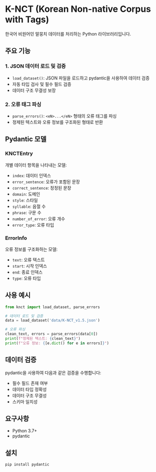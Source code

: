 # K-NCT (Korean Non-native Corpus with Tags)

한국어 비원어민 말뭉치 데이터를 처리하는 Python 라이브러리입니다.

## 주요 기능

### 1. JSON 데이터 로드 및 검증
- `load_dataset()`: JSON 파일을 로드하고 pydantic을 사용하여 데이터 검증
- 자동 타입 검사 및 필수 필드 검증
- 데이터 구조 무결성 보장

### 2. 오류 태그 파싱
- `parse_errors()`: `<eN>...</eN>` 형태의 오류 태그를 파싱
- 정제된 텍스트와 오류 정보를 구조화된 형태로 반환

## Pydantic 모델

### KNCTEntry
개별 데이터 항목을 나타내는 모델:
- `index`: 데이터 인덱스
- `error_sentence`: 오류가 포함된 문장
- `correct_sentence`: 정정된 문장
- `domain`: 도메인
- `style`: 스타일
- `syllable`: 음절 수
- `phrase`: 구문 수
- `number_of_error`: 오류 개수
- `error_type`: 오류 타입

### ErrorInfo
오류 정보를 구조화하는 모델:
- `text`: 오류 텍스트
- `start`: 시작 인덱스
- `end`: 종료 인덱스
- `type`: 오류 타입

## 사용 예시

```python
from knct import load_dataset, parse_errors

# 데이터 로드 및 검증
data = load_dataset('data/K-NCT_v1.5.json')

# 오류 파싱
clean_text, errors = parse_errors(data[0])
print(f"정제된 텍스트: {clean_text}")
print(f"오류 정보: {[e.dict() for e in errors]}")
```

## 데이터 검증

pydantic을 사용하여 다음과 같은 검증을 수행합니다:
- 필수 필드 존재 여부
- 데이터 타입 정확성
- 데이터 구조 무결성
- 스키마 일치성

## 요구사항

- Python 3.7+
- pydantic

## 설치

```bash
pip install pydantic
```
